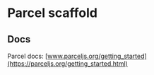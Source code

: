 # Parcel scaffold

## Docs

Parcel docs: [www.parceljs.org/getting_started](https://parceljs.org/getting_started.html)

